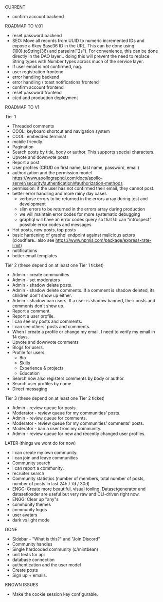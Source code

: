 CURRENT

- confirm account backend

ROADMAP TO V.01

- reset password backend
- SEO: Move all records from UUID to numeric incremented IDs and expose a 6key Base36 ID in the URL. This can be done using (100).toString(36) and parseInt("2s"). For convenience, this can be done directly in the DAO layer... doing this will prevent the need to replace String types with Number types across much of the service layer.
- If user email is not confirmed, nag.
- user registration frontend
- error handling backend
- error handling / toast notifications frontend
- confirm account frontend
- reset password frontend
- c/cd and production deployment

ROADMAP TO V1

Tier 1

- Threaded comments
- COOL: keyboard shortcut and navigation system
- COOL: embedded terminal
- mobile friendly
- Pagination
- Search posts by title, body or author. This supports special characters.
- Upvote and downvote posts
- Report a post
- User profiles (CRUD on first name, last name, password, email)
- authorization and the permission model https://www.apollographql.com/docs/apollo-server/security/authentication/#authorization-methods
- permission: if the user has not confirmed their email, they cannot post.
- better error handling and more rainy day cases
  - verbose errors to be returned in the errors array during test and development
  - slim errors to be returned in the errors array during production
  - we will maintain error codes for more systematic debugging
  - graphql will have an error codes query so that UI can "introspect" possible error codes and messages
- Hot posts, new posts, top posts
- basic hardening of graphql endpoint against malicious actors (cloudflare.. also see https://www.npmjs.com/package/express-rate-limit)
- notifications
- better email templates

Tier 2 (these depend on at least one Tier 1 ticket)

- Admin - create communities
- Admin - set moderators
- Admin - shadow delete posts.
- Admin - shadow delete comments. If a comment is shadow deleted, its children don't show up either.
- Admin - shadow ban users. If a user is shadow banned, their posts and comments don't show up.
- Report a comment.
- Report a user profile.
- I can see my posts and comments.
- I can see others' posts and comments.
- When I create a profile or change my email, I need to verify my email in 14 days.
- Upvote and downvote comments
- Blogs for users.
- Profile for users.
  - Bio
  - Skills
  - Experience & projects
  - Education
- Search now also registers comments by body or author.
- Search user profiles by name
- Direct messaging

Tier 3 (these depend on at least one Tier 2 ticket)

- Admin - review queue for posts.
- Moderator - review queue for my communities' posts.
- Admin - review queue for comments.
- Moderator - review queue for my communities' comments' posts.
- Moderator - ban a user from my community.
- Admin - review queue for new and recently changed user profiles.

LATER (things we wont do for now)

- I can create my own community.
- I can join and leave communities
- Community search
- I can report a community.
- recruiter search
- Community statistics (number of members, total number of posts, number of posts in last 24h / 7d / 30d)
- ENGG: Create more beautiful, visual tooling. Datasetgenerator and datasetloader are useful but very raw and CLI-driven right now.
- ENGG: Clear up "any"s
- community themes
- community logos
- user avatars
- dark vs light mode

DONE

- Sidebar - "What is this?" and "Join Discord"
- Community handles
- Single hardcoded community (c/mintbean)
- unit tests for api
- database connection
- authentication and the user model
- Create posts
- Sign up + emails.

KNOWN ISSUES

- Make the cookie session key configurable.
